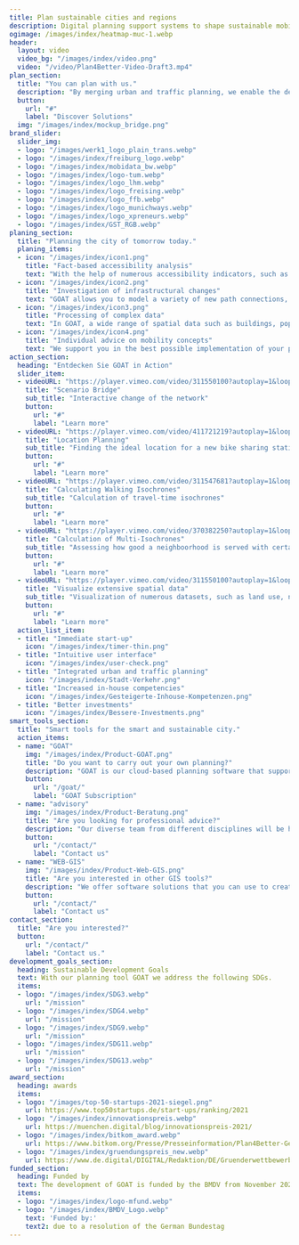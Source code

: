 ```yaml
---
title: Plan sustainable cities and regions
description: Digital planning support systems to shape sustainable mobility and liveable spaces.
ogimage: /images/index/heatmap-muc-1.webp
header:
  layout: video
  video_bg: "/images/index/video.png"
  video: "/video/Plan4Better-Video-Draft3.mp4"
plan_section:
  title: "You can plan with us."
  description: "By merging urban and traffic planning, we enable the development of livable spaces and sustainable mobility."
  button:
    url: "#"
    label: "Discover Solutions"
  img: "/images/index/mockup_bridge.png"
brand_slider:
  slider_img:
  - logo: "/images/werk1_logo_plain_trans.webp"
  - logo: "/images/index/freiburg_logo.webp"
  - logo: "/images/index/mobidata_bw.webp"
  - logo: "/images/index/logo-tum.webp"
  - logo: "/images/index/logo_lhm.webp"
  - logo: "/images/index/logo_freising.webp"
  - logo: "/images/index/logo_ffb.webp"
  - logo: "/images/index/logo_munichways.webp"
  - logo: "/images/index/logo_xpreneurs.webp"
  - logo: "/images/index/GST_RGB.webp"
planing_section:
  title: "Planning the city of tomorrow today."
  planing_items:
  - icon: "/images/index/icon1.png"
    title: "Fact-based accessibility analysis"
    text: "With the help of numerous accessibility indicators, such as isochrones and heat maps, you can use GOAT to quickly and user-friendly analyze the current status and develop suitable measures based on scenarios."
  - icon: "/images/index/icon2.png"
    title: "Investigation of infrastructural changes"
    text: "GOAT allows you to model a variety of new path connections, points of interest or buildings. This allows you to determine the best location for new infrastructure."
  - icon: "/images/index/icon3.png"
    title: "Processing of complex data"
    text: "In GOAT, a wide range of spatial data such as buildings, population densities, land use and road networks can be visualized. In addition, environmental and emission data can be displayed."
  - icon: "/images/index/icon4.png"
    title: "Individual advice on mobility concepts"
    text: "We support you in the best possible implementation of your project through workshops and training courses, implementation of individual functions (e.g. accessibility check, school route check) and consulting services."
action_section:
  heading: "Entdecken Sie GOAT in Action"
  slider_item:
  - videoURL: "https://player.vimeo.com/video/311550100?autoplay=1&loop=1&autopause=0"
    title: "Scenario Bridge"
    sub_title: "Interactive change of the network"
    button:
      url: "#"
      label: "Learn more"  
  - videoURL: "https://player.vimeo.com/video/411721219?autoplay=1&loop=1&autopause=0"
    title: "Location Planning"
    sub_title: "Finding the ideal location for a new bike sharing station"
    button:
      url: "#"
      label: "Learn more"  
  - videoURL: "https://player.vimeo.com/video/311547681?autoplay=1&loop=1&autopause=0"
    title: "Calculating Walking Isochrones"
    sub_title: "Calculation of travel-time isochrones"
    button:
      url: "#"
      label: "Learn more"  
  - videoURL: "https://player.vimeo.com/video/370382250?autoplay=1&loop=1&autopause=0"
    title: "Calculation of Multi-Isochrones"
    sub_title: "Assessing how good a neighboorhood is served with certain amenities"
    button:
      url: "#"
      label: "Learn more"  
  - videoURL: "https://player.vimeo.com/video/311550100?autoplay=1&loop=1&autopause=0"
    title: "Visualize extensive spatial data"
    sub_title: "Visualization of numerous datasets, such as land use, noise levels and accident numbers"
    button:
      url: "#"
      label: "Learn more"  
  action_list_item:
  - title: "Immediate start-up"
    icon: "/images/index/timer-thin.png"
  - title: "Intuitive user interface"
    icon: "/images/index/user-check.png"
  - title: "Integrated urban and traffic planning"
    icon: "/images/index/Stadt-Verkehr.png"
  - title: "Increased in-house competencies"
    icon: "/images/index/Gesteigerte-Inhouse-Kompetenzen.png"
  - title: "Better investments"
    icon: "/images/index/Bessere-Investments.png"
smart_tools_section:
  title: "Smart tools for the smart and sustainable city."
  action_items:
  - name: "GOAT"
    img: "/images/index/Product-GOAT.png"
    title: "Do you want to carry out your own planning?"
    description: "GOAT is our cloud-based planning software that supports you in promoting sustainable mobility with interactive accessibility analyzes and scenario developments."
    button:
      url: "/goat/"
      label: "GOAT Subscription"
  - name: "advisory"
    img: "/images/index/Product-Beratung.png"
    title: "Are you looking for professional advice?"
    description: "Our diverse team from different disciplines will be happy to advise you on innovative mobility concepts and individual problem solutions."
    button:
      url: "/contact/"
      label: "Contact us"
  - name: "WEB-GIS"
    img: "/images/index/Product-Web-GIS.png"
    title: "Are you interested in other GIS tools?"
    description: "We offer software solutions that you can use to create personalized map services, for example as an information tool for citizens or readers."
    button:
      url: "/contact/"
      label: "Contact us"
contact_section:
  title: "Are you interested?"
  button:
    url: "/contact/"
    label: "Contact us."
development_goals_section:
  heading: Sustainable Development Goals
  text: With our planning tool GOAT we address the following SDGs.
  items:
  - logo: "/images/index/SDG3.webp"
    url: "/mission"
  - logo: "/images/index/SDG4.webp"
    url: "/mission"
  - logo: "/images/index/SDG9.webp"
    url: "/mission"
  - logo: "/images/index/SDG11.webp"
    url: "/mission"
  - logo: "/images/index/SDG13.webp"
    url: "/mission"
award_section:
  heading: awards
  items:
  - logo: "/images/top-50-startups-2021-siegel.png"
    url: https://www.top50startups.de/start-ups/ranking/2021
  - logo: "/images/index/innovationspreis.webp"
    url: https://muenchen.digital/blog/innovationspreis-2021/
  - logo: "/images/index/bitkom_award.webp"
    url: https://www.bitkom.org/Presse/Presseinformation/Plan4Better-Gewinner-Smart-City-Startup-Award-2021
  - logo: "/images/index/gruendungspreis_new.webp"
    url: https://www.de.digital/DIGITAL/Redaktion/DE/Gruenderwettbewerb/Meldungen/2021/GW_Preisverleihung_Sommerrunde.html
funded_section:
  heading: Funded by
  text: The development of GOAT is funded by the BMDV from November 2021 to October 2024 as part of the mFUND initiative (funding line 2).
  items:
  - logo: "/images/index/logo-mfund.webp"
  - logo: "/images/index/BMDV_Logo.webp"
    text: 'Funded by:'
    text2: due to a resolution of the German Bundestag
---
```

